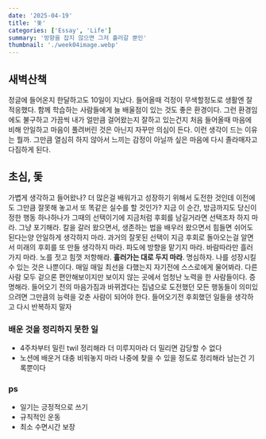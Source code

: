 ```yaml
---
date: '2025-04-19'
title: '돛'
categories: ['Essay', 'Life']
summary: '방향을 잡지 않으면 그저 흘러갈 뿐인'
thumbnail: './week04image.webp'
---
```


## **새벽산책**

정글에 들어온지 한달하고도 10일이 지났다.
들어올때 걱정이 무색할정도로 생활엔 잘 적응했다.
함께 학습하는 사람들에게 늘 배울점이 있는 것도 좋은 환경이다. 그런 환경임에도 불구하고 가끔씩 내가 얼만큼 걸어왔는지 잘하고 있는건지 처음 들어올때 마음에 비해 안일하고 마음이 풀려버린 것은 아닌지 자꾸만 의심이 든다. 이런 생각이 드는 이유는 뭘까. 그만큼 열심히 하지 않아서 느끼는 감정이 아닐까 싶은 마음에 다시 졸라매자고 다짐하게 된다.

## **초심, 돛**

가볍게 생각하고 들어왔나? 더 많은걸 배워가고 성장하기 위해서 도전한 것인데 이전에도 그만큼 잘못해 놓고서 또 똑같은 실수를 할 것인가?
지금 이 순간, 방금까지도 당신이 정한 행동 하나하나가 그때의 선택이기에 지금처럼 후회를 남길거라면 선택조차 하지 마라. 그냥 포기해라. 칼을 갈러 왔으면서, 생존하는 법을 배우러 왔으면서 힘들면 쉬어도 된다는양 안일하게 생각하지 마라. 과거의 잘못된 선택이 지금 후회로 돌아오는걸 알면서 미래의 후회를 또 만들 생각하지 마라. 파도에 방향을 맡기지 마라. 바람따라만 흘러가지 마라. 노를 젓고 힘껏 저항해라. **흘러가는 대로 두지 마라**. 명심하자. 나를 성장시킬 수 있는 것은 나뿐이다. 매일 매일 최선을 다했는지 자기전에 스스로에게 물어봐라. 다른 사람 모두 겉으론 편안해보이지만 보이지 않는 곳에서 엄청난 노력을 한 사람들이다.
증명해라. 들어오기 전의 마음가짐과 바뀌겠다는 집념으로 도전했던 모든 행동들이 의미있으려면 그만큼의 능력을 갖춘 사람이 되어야 한다.
들어오기전 후회했던 일들을 생각하고 다시 반복하지 말자

### 배운 것을 정리하지 못한 일

- 4주차부터 밀린 twil 정리해라 더 미루지마라 더 밀리면 감당할 수 없다
- 노션에 배운거 대충 비워놓지 마라 나중에 찾을 수 있을 정도로 정리해라 남는건 기록뿐이다

### ps

- 일기는 긍정적으로 쓰기
- 규칙적인 운동
- 최소 수면시간 보장
